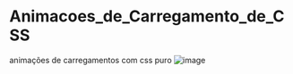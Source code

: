 # Animacoes_de_Carregamento_de_CSS
animações de carregamentos com css puro 
![image](https://user-images.githubusercontent.com/55327081/226497355-c9902ca8-0330-469e-b1dd-593a33260c09.png)
